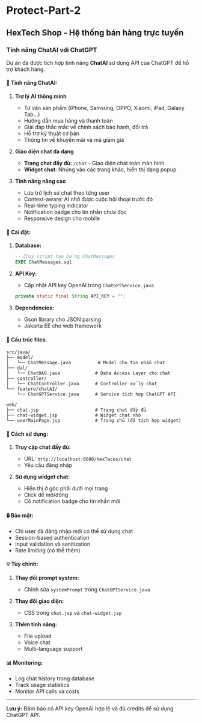 # Protect-Part-2

## HexTech Shop - Hệ thống bán hàng trực tuyến

### Tính năng ChatAI với ChatGPT

Dự án đã được tích hợp tính năng **ChatAI** sử dụng API của ChatGPT để hỗ trợ khách hàng.

#### 🚀 **Tính năng ChatAI:**

1. **Trợ lý AI thông minh**
   - Tư vấn sản phẩm (iPhone, Samsung, OPPO, Xiaomi, iPad, Galaxy Tab...)
   - Hướng dẫn mua hàng và thanh toán
   - Giải đáp thắc mắc về chính sách bảo hành, đổi trả
   - Hỗ trợ kỹ thuật cơ bản
   - Thông tin về khuyến mãi và mã giảm giá

2. **Giao diện chat đa dạng**
   - **Trang chat đầy đủ**: `/chat` - Giao diện chat toàn màn hình
   - **Widget chat**: Nhúng vào các trang khác, hiển thị dạng popup

3. **Tính năng nâng cao**
   - Lưu trữ lịch sử chat theo từng user
   - Context-aware: AI nhớ được cuộc hội thoại trước đó
   - Real-time typing indicator
   - Notification badge cho tin nhắn chưa đọc
   - Responsive design cho mobile

#### 🔧 **Cài đặt:**

1. **Database:**
   ```sql
   -- Chạy script tạo bảng ChatMessages
   EXEC ChatMessages.sql
   ```

2. **API Key:**
   - Cập nhật API key OpenAI trong `ChatGPTService.java`
   ```java
   private static final String API_KEY = "";
   ```

3. **Dependencies:**
   - Gson library cho JSON parsing
   - Jakarta EE cho web framework

#### 📁 **Cấu trúc files:**

```
src/java/
├── model/
│   └── ChatMessage.java          # Model cho tin nhắn chat
├── dal/
│   └── ChatDAO.java             # Data Access Layer cho chat
├── controller/
│   └── ChatController.java      # Controller xử lý chat
└── feature/chatAI/
    └── ChatGPTService.java      # Service tích hợp ChatGPT API

web/
├── chat.jsp                     # Trang chat đầy đủ
├── chat-widget.jsp              # Widget chat nhỏ
└── userMainPage.jsp             # Trang chủ (đã tích hợp widget)
```

#### 🎯 **Cách sử dụng:**

1. **Truy cập chat đầy đủ:**
   - URL: `http://localhost:8080/HexTacos/chat`
   - Yêu cầu đăng nhập

2. **Sử dụng widget chat:**
   - Hiển thị ở góc phải dưới mọi trang
   - Click để mở/đóng
   - Có notification badge cho tin nhắn mới

#### 🔒 **Bảo mật:**

- Chỉ user đã đăng nhập mới có thể sử dụng chat
- Session-based authentication
- Input validation và sanitization
- Rate limiting (có thể thêm)

#### 💡 **Tùy chỉnh:**

1. **Thay đổi prompt system:**
   - Chỉnh sửa `systemPrompt` trong `ChatGPTService.java`

2. **Thay đổi giao diện:**
   - CSS trong `chat.jsp` và `chat-widget.jsp`

3. **Thêm tính năng:**
   - File upload
   - Voice chat
   - Multi-language support

#### 📊 **Monitoring:**

- Log chat history trong database
- Track usage statistics
- Monitor API calls và costs

---

**Lưu ý:** Đảm bảo có API key OpenAI hợp lệ và đủ credits để sử dụng ChatGPT API.